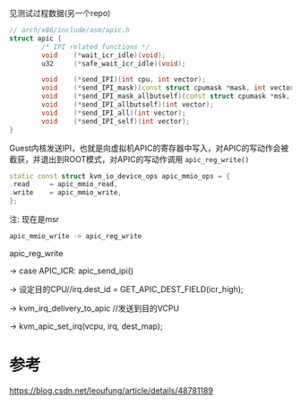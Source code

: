 

见测试过程数据(另一个repo)

```cpp
// arch/x86/include/asm/apic.h
struct apic {
        /* IPI related functions */
        void    (*wait_icr_idle)(void);
        u32     (*safe_wait_icr_idle)(void);

        void    (*send_IPI)(int cpu, int vector);
        void    (*send_IPI_mask)(const struct cpumask *mask, int vector);
        void    (*send_IPI_mask_allbutself)(const struct cpumask *msk, int vec);
        void    (*send_IPI_allbutself)(int vector);
        void    (*send_IPI_all)(int vector);
        void    (*send_IPI_self)(int vector);
}
```


Guest内核发送IPI，也就是向虚拟机APIC的寄存器中写入，对APIC的写动作会被截获，并退出到ROOT模式，对APIC的写动作调用 `apic_reg_write()`


```cpp
static const struct kvm_io_device_ops apic_mmio_ops = {
.read     = apic_mmio_read,
.write    = apic_mmio_write,
};
```

注: 现在是msr

```cpp
apic_mmio_write -> apic_reg_write
```


apic_reg_write 

-> case APIC_ICR: apic_send_ipi() 

-> 设定目的CPU//irq.dest_id = GET_APIC_DEST_FIELD(icr_high); 

-> kvm_irq_delivery_to_apic //发送到目的VCPU 

-> kvm_apic_set_irq(vcpu, irq, dest_map);

# 参考

https://blog.csdn.net/leoufung/article/details/48781189